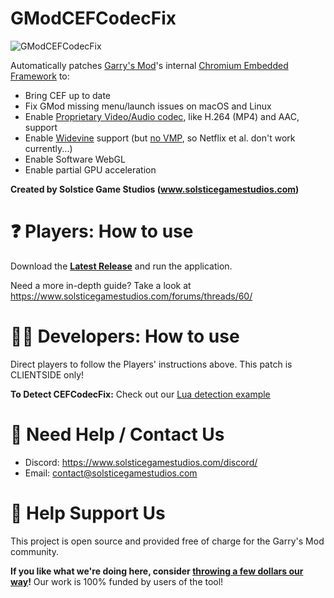 # GModCEFCodecFix

![GModCEFCodecFix](GModCEFCodecFixIcon.png)

Automatically patches [Garry's Mod](https://gmod.facepunch.com/)'s internal [Chromium Embedded Framework](https://en.wikipedia.org/wiki/Chromium_Embedded_Framework) to:
- Bring CEF up to date
- Fix GMod missing menu/launch issues on macOS and Linux
- Enable [Proprietary Video/Audio codec](https://www.chromium.org/audio-video), like H.264 (MP4) and AAC, support
- Enable [Widevine](https://www.widevine.com) support (but [no VMP](https://github.com/chromiumembedded/cef/issues/3404), so Netflix et al. don't work currently...)
- Enable Software WebGL
- Enable partial GPU acceleration

**Created by Solstice Game Studios (www.solsticegamestudios.com)**

# ❓ Players: How to use
Download the **[Latest Release](https://github.com/solsticegamestudios/GModCEFCodecFix/releases)** and run the application.

Need a more in-depth guide? Take a look at https://www.solsticegamestudios.com/forums/threads/60/

# 👩‍💻 Developers: How to use
Direct players to follow the Players' instructions above. This patch is CLIENTSIDE only!

**To Detect CEFCodecFix:** Check out our [Lua detection example](detection_example.lua)

# 📢 Need Help / Contact Us
* Discord: https://www.solsticegamestudios.com/discord/
* Email: contact@solsticegamestudios.com

# 💖 Help Support Us
This project is open source and provided free of charge for the Garry's Mod community.

**If you like what we're doing here, consider [throwing a few dollars our way](https://www.solsticegamestudios.com/donate/)!** Our work is 100% funded by users of the tool!
